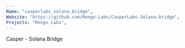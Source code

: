 ```yaml
---
Name: "casperlabs_solana_bridge",
Website: "https://github.com/Rengo-Labs/CasperLabs-Solana-bridge",
Projects: "Rengo Labs",
---
```

<!--lang:en--> 
Casper - Solana Bridge
<!--lang:es--] 
test
<!--lang:de--] 
test
<!--lang:fr--] 
test
<!--lang:pl--] 
test
<!--lang:uk--] 
test
[!--lang:*-->  
